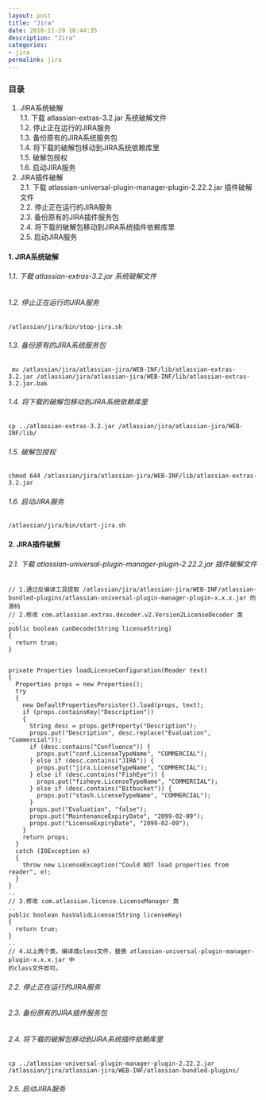 ```yaml
---
layout: post
title: "Jira"
date: 2018-11-29 16:44:35
description: "Jira"
categories:
- jira
permalink: jira
---
```


### 目录
1. JIRA系统破解  
1.1. 下载 atlassian-extras-3.2.jar 系统破解文件  
1.2. 停止正在运行的JIRA服务  
1.3. 备份原有的JIRA系统服务包  
1.4. 将下载的破解包移动到JIRA系统依赖库里  
1.5. 破解包授权  
1.6. 启动JIRA服务  
2. JIRA插件破解  
2.1. 下载 atlassian-universal-plugin-manager-plugin-2.22.2.jar 插件破解文件  
2.2. 停止正在运行的JIRA服务  
2.3. 备份原有的JIRA插件服务包  
2.4. 将下载的破解包移动到JIRA系统插件依赖库里  
2.5. 启动JIRA服务  

#### 1. JIRA系统破解  
###### 1.1. 下载 atlassian-extras-3.2.jar 系统破解文件  
###### 1.2. 停止正在运行的JIRA服务  
```vim
/atlassian/jira/bin/stop-jira.sh
```
###### 1.3. 备份原有的JIRA系统服务包  
```vim
 mv /atlassian/jira/atlassian-jira/WEB-INF/lib/atlassian-extras-3.2.jar /atlassian/jira/atlassian-jira/WEB-INF/lib/atlassian-extras-3.2.jar.bak
```
###### 1.4.  将下载的破解包移动到JIRA系统依赖库里  
```vim
cp ../atlassian-extras-3.2.jar /atlassian/jira/atlassian-jira/WEB-INF/lib/
```
###### 1.5. 破解包授权  
```vim
chmod 644 /atlassian/jira/atlassian-jira/WEB-INF/lib/atlassian-extras-3.2.jar
```
###### 1.6. 启动JIRA服务  
```vim
/atlassian/jira/bin/start-jira.sh
```
#### 2. JIRA插件破解  
###### 2.1. 下载 atlassian-universal-plugin-manager-plugin-2.22.2.jar 插件破解文件
```vim
// 1.通过反编译工具提取 /atlassian/jira/atlassian-jira/WEB-INF/atlassian-bundled-plugins/atlassian-universal-plugin-manager-plugin-x.x.x.jar 的源码
// 2.修改 com.atlassian.extras.decoder.v2.Version2LicenseDecoder 类
..
public boolean canDecode(String licenseString)
{
  return true;
}


private Properties loadLicenseConfiguration(Reader text)
{
  Properties props = new Properties();
  try
  {
    new DefaultPropertiesPersister().load(props, text);
    if (props.containsKey("Description"))
    {
      String desc = props.getProperty("Description");
      props.put("Description", desc.replace("Evaluation", "Commercial"));
      if (desc.contains("Confluence")) {
        props.put("conf.LicenseTypeName", "COMMERCIAL");
      } else if (desc.contains("JIRA")) {
        props.put("jira.LicenseTypeName", "COMMERCIAL");
      } else if (desc.contains("FishEye")) {
        props.put("fisheye.LicenseTypeName", "COMMERCIAL");
      } else if (desc.contains("Bitbucket")) {
        props.put("stash.LicenseTypeName", "COMMERCIAL");
      }
      props.put("Evaluation", "false");
      props.put("MaintenanceExpiryDate", "2099-02-09");
      props.put("LicenseExpiryDate", "2099-02-09");
    }
    return props;
  }
  catch (IOException e)
  {
    throw new LicenseException("Could NOT load properties from reader", e);
  }
}
..
// 3.修改 com.atlassian.license.LicenseManager 类
..
public boolean hasValidLicense(String licenseKey)
{
  return true;
}
..    
// 4.以上两个类，编译成class文件，替换 atlassian-universal-plugin-manager-plugin-x.x.x.jar 中
的class文件即可。
```
###### 2.2. 停止正在运行的JIRA服务  
###### 2.3. 备份原有的JIRA插件服务包  
###### 2.4. 将下载的破解包移动到JIRA系统插件依赖库里  
```vim
cp ../atlassian-universal-plugin-manager-plugin-2.22.2.jar /atlassian/jira/atlassian-jira/WEB-INF/atlassian-bundled-plugins/
```
###### 2.5. 启动JIRA服务  
